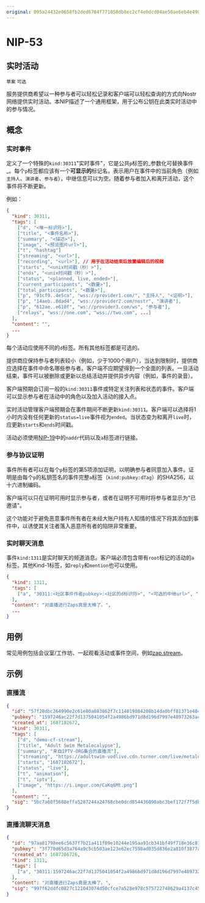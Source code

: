 ```yaml
---
original: 095a24432e0658fb2ded6784f771058db8ec2cf4e0dcd04ae50ae6eb4e4909b1
---
```


NIP-53
======

实时活动
-------

`草案` `可选`

服务提供商希望以一种参与者可以轻松记录和客户端可以轻松查询的方式向Nostr网络提供实时活动。本NIP描述了一个通用框架，用于公布公钥在此类实时活动中的参与情况。

## 概念

### 实时事件

定义了一个特殊的`kind:30311`"实时事件"，它是公共`p`标签的_参数化可替换事件_。每个`p`标签都应该有一个**可显示的**标记名，表示用户在事件中的当前角色（例如`主持人`、`演讲者`、`参与者`），中继信息可以为空。随着参与者加入和离开活动，这个事件将不断更新。

例如：

```json
{
  "kind": 30311,
  "tags": [
    ["d", "<唯一标识符>"],
    ["title", "<事件名称>"],
    ["summary", "<描述>"],
    ["image", "<预览图片url>"],
    ["t", "hashtag"]
    ["streaming", "<url>"],
    ["recording", "<url>"], // 用于在活动结束后放置编辑后的视频
    ["starts", "<unix时间戳（秒）>"],
    ["ends", "<unix时间戳（秒）>"],
    ["status", "<planned, live, ended>"],
    ["current_participants", "<数量>"],
    ["total_participants", "<数量>"],
    ["p", "91cf9..4e5ca", "wss://provider1.com/", "主持人", "<证明>"],
    ["p", "14aeb..8dad4", "wss://provider2.com/nostr", "演讲者"],
    ["p", "612ae..e610f", "ws://provider3.com/ws", "参与者"],
    ["relays", "wss://one.com", "wss://two.com", ...]
  ],
  "content": "",
  ...
}
```

每个活动应使用不同的`d`标签。所有其他标签都是可选的。

提供商应保持参与者列表较小（例如，少于1000个用户），当达到限制时，提供商应选择在事件中命名哪些参与者。客户端不应期望得到一个全面的列表。一旦活动结束，事件可以被删除或更新以总结活动并提供异步内容（例如，事件的录音）。

客户端预期会订阅一般的`kind:30311`事件或特定关注列表和状态的事件。客户端可以显示参与者在活动中的角色以及加入活动的接入点。

实时活动管理客户端预期会在事件期间不断更新`kind:30311`。客户端可以选择将1小时内没有任何更新的`status=live`事件视为`ended`。当状态变为和离开`live`时，应更新`starts`和`ends`时间戳。

活动必须使用[NIP-19](19.md)中的`naddr`代码以及`a`标签进行链接。

### 参与协议证明

事件所有者可以在每个`p`标签的第5项添加证明，以明确参与者同意加入事件。证明是由每个`p`的私钥签名的事件完整`a`标签（`kind:pubkey:dTag`）的SHA256，以十六进制编码。

客户端可以只在证明可用时显示参与者，或者在证明不可用时将参与者显示为"已邀请"。

这个功能对于避免恶意事件所有者在未经大账户持有人知情的情况下将其添加到事件中，以诱使其关注者落入恶意所有者的陷阱非常重要。

### 实时聊天消息

事件`kind:1311`是实时聊天的频道消息。客户端必须包含带有`root`标记的活动的`a`标签。其他Kind-1标签，如`reply`和`mention`也可以使用。

```json
{
  "kind": 1311,
  "tags": [
    ["a", "30311:<社区事件作者pubkey>:<社区的d标识符>", "<可选的中继url>", "root"],
  ],
  "content": "对直播进行Zaps真是太棒了。",
  ...
}
```

## 用例

常见用例包括会议室/工作坊、一起观看活动或事件空间，例如[zap.stream](https://zap.stream)。

## 示例

### 直播流

```json
{
  "id": "57f28dbc264990e2c61e80a883862f7c114019804208b14da0bff81371e484d2",
  "pubkey": "1597246ac22f7d1375041054f2a4986bd971d8d196d7997e48973263ac9879ec",
  "created_at": 1687182672,
  "kind": 30311,
  "tags": [
    ["d", "demo-cf-stream"],
    ["title", "Adult Swim Metalocalypse"],
    ["summary", "来自IPTV-ORG集合的直播流"],
    ["streaming", "https://adultswim-vodlive.cdn.turner.com/live/metalocalypse/stream.m3u8"],
    ["starts", "1687182672"],
    ["status", "live"],
    ["t", "animation"],
    ["t", "iptv"],
    ["image", "https://i.imgur.com/CaKq6Mt.png"]
  ],
  "content": "",
  "sig": "5bc7a60f5688effa5287244a24768cbe0dcd854436090abc3bef172f7f5db1410af4277508dbafc4f70a754a891c90ce3b966a7bc47e7c1eb71ff57640f3d389"
}
```

### 直播流聊天消息

```json
{
  "id": "97aa81798ee6c5637f7b21a411f89e10244e195aa91cb341bf49f718e36c8188",
  "pubkey": "3f770d65d3a764a9c5cb503ae123e62ec7598ad035d836e2a810f3877a745b24",
  "created_at": 1687286726,
  "kind": 1311,
  "tags": [
    ["a", "30311:1597246ac22f7d1375041054f2a4986bd971d8d196d7997e48973263ac9879ec:demo-cf-stream", "", "root"]
  ],
  "content": "对直播进行Zaps真是太棒了。",
  "sig": "997f62ddfc0827c121043074d50cfce7a528e978c575722748629a4137c45b75bdbc84170bedc723ef0a5a4c3daebf1fef2e93f5e2ddb98e5d685d022c30b622"
}
````